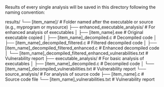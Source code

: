 Results of every single analysis will be saved in this directory following the naming convention:

results/
└── [item_name]/                                 # Folder named after the executable or source (e.g., myprogram or mysource)
    ├── enhanced_executable_analysis/            # For enhanced analysis of executables
    │   ├── [item_name].exe                      # Original executable copied
    │   ├── [item_name]_decompiled.c             # Decompiled code
    │   ├── [item_name]_decompiled_filtered.c    # Filtered decompiled code
    │   ├── [item_name]_decompiled_filtered_enhanced.c      # Enhanced decompiled code
    │   └── [item_name]_decompiled_filtered_enhanced_vulnerabilities.txt  # Vulnerability report
    ├── executable_analysis/                     # For basic analysis of executables
    │   ├── [item_name]_decompiled.c             # Decompiled code
    │   └── [item_name]_decompiled_vulnerabilities.txt      # Vulnerability report
    └── source_analysis/                         # For analysis of source code
        ├── [item_name].c                        # Source code file
        └── [item_name]_vulnerabilities.txt      # Vulnerability report
